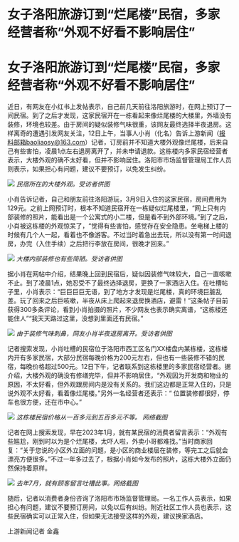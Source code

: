 # 女子洛阳旅游订到“烂尾楼”民宿，多家经营者称“外观不好看不影响居住”

# 女子洛阳旅游订到“烂尾楼”民宿，多家经营者称“外观不好看不影响居住”

近日，有网友在小红书上发帖表示，自己前几天前往洛阳旅游时，在网上预订了一间民宿。到了之后才发现，这家民宿开在一栋看起来像烂尾楼的大楼里，外墙没有装修，环境也较差。由于房间的疑似装修气味很重，该网友最终选择半夜退房。这样离奇的遭遇引发网友关注，12日上午，当事人小肖（化名）告诉上游新闻（报料邮箱baoliaosy@163.com）记者，订房前并不知道大楼外观像烂尾楼，后来自己有些害怕，凌晨1点左右退房离开了，并未申请退款。这栋楼内多家民宿经营者表示，大楼外观的确不太好看，但并不影响居住。洛阳市市场监督管理局工作人员则表示，如果担心有问题，建议不要预订，以免发生纠纷。

![](https://inews.gtimg.com/om_bt/OelnxaHou5F0Xk5cElnsaGvF0RZAlsObUFh5gBMOSpT7UAA/1000)
_民宿所在的大楼外观。受访者供图_

小肖告诉记者，自己和朋友前往洛阳游玩，3月9日入住的这家民宿，房间费用为129元。之前上网预订时，根本不知道民宿开在一栋疑似烂尾楼里，“网上只有内部装修的照片，能看出是一个公寓式的小二楼，但是看不到外部环境。”到了之后，小肖被这栋楼的外观惊呆了，“觉得有些害怕，感觉存在安全隐患。坐电梯上楼的时候有几个人一起，看着也不像游客。不过当时着急出去玩，所以没有第一时间退房，办完（入住手续）之后把行李放在房间，很晚才回来。”

![](https://inews.gtimg.com/om_bt/OAbN0c8yuFCfX6oi3K2tcrL2sRSoBBhrvh-k9h0kKAqbwAA/1000)
_大楼内部装修也有些简陋。受访者供图_

据小肖在网帖中介绍，结果晚上回到民宿后，疑似因装修气味较大，自己一直咳嗽不止。到了凌晨1点，她忍受不了最终选择退房，更换了一家酒店入住。在吐槽帖子里，小肖表示：“巨巨巨巨无语，到了地方才发现是烂尾楼，真的环境巨脏乱差。玩了回来之后巨咳嗽，半夜从床上爬起来退房换酒店，避雷！”这条帖子目前获得300多条评论，看到小肖拍摄的照片，不少网友也表示确实离谱，“这栋楼还能住人”“我天天路过这里，没想到里面还有民宿。”

![](https://inews.gtimg.com/om_bt/OPuWOiEGi2-3xBUo8QxgWpzwd4hPF6c_u0Sy3tKCi46p0AA/1000)
_由于装修气味刺鼻，网友小肖半夜退房离开。受访者供图_

记者搜索发现，小肖吐槽的民宿位于洛阳市西工区名门XX楼盘内某栋楼，这栋楼内开有多家民宿，大部分民宿每晚价格为200元左右，但也有一些装修不错的民宿，每晚价格超过500元。12日下午，记者联系到这栋楼里的多家民宿经营者。据介绍，大楼外观的确没有修缮完毕，但并不影响居住，“外观因为开发商和物业的原因，不太好看，但外观跟房间内是没有关系的。我们这边都是正常入住的，只是说外观不太好看，看着像烂尾楼。”另外一名经营者还表示：“
位置装修都很好，停车也很方便，还在市中心。”

![](https://inews.gtimg.com/om_bt/O3P4Q4f1ZKNrQDjybmr-D10YFYAIaGC1W-4Byq5p4LsGcAA/1000)
_这栋楼民宿价格从一百多元到五百多元不等。 网络截图_

记者在网上搜索发现，早在2023年1月，就有某民宿的消费者留言表示：“外观有些尴尬，刚到时以为是个烂尾楼，太吓人啦，外卖小哥都难找。”当时商家回复：“关于您说的小区外立面的问题，是小区的商业楼层在装修，等完工之后就会漂亮方便很多。”不过一年多过去了，根据小肖如今发布的照片，这栋大楼外立面仍然保持着原样。

![](https://inews.gtimg.com/om_bt/OwY-W4IG21lvZgGht1jmo5UNbFUwOsXvhTlmV9GwaExlMAA/1000)
_去年7月，就有顾客留言吐槽此事。网络截图_

随后，记者以消费者身份咨询了洛阳市市场监督管理局。一名工作人员表示，如果担心有问题，建议不要预订房间，以免以后有纠纷。附近社区工作人员也表示，这些民宿确实可以正常入住，但如果无法接受这样的外观，建议换家酒店。

上游新闻记者 金鑫

